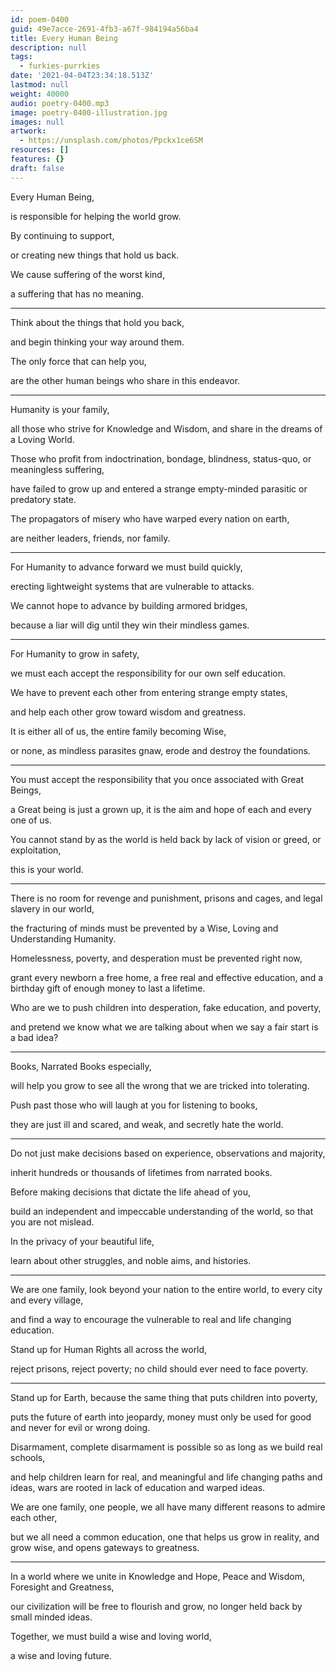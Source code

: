 ```yaml
---
id: poem-0400
guid: 49e7acce-2691-4fb3-a67f-984194a56ba4
title: Every Human Being
description: null
tags:
  - furkies-purrkies
date: '2021-04-04T23:34:18.513Z'
lastmod: null
weight: 40000
audio: poetry-0400.mp3
image: poetry-0400-illustration.jpg
images: null
artwork:
  - https://unsplash.com/photos/Ppckx1ce6SM
resources: []
features: {}
draft: false
---
```


Every Human Being,

is responsible for helping the world grow.

By continuing to support,

or creating new things that hold us back.

We cause suffering of the worst kind,

a suffering that has no meaning.

---

Think about the things that hold you back,

and begin thinking your way around them.

The only force that can help you,

are the other human beings who share in this endeavor.

---

Humanity is your family,

all those who strive for Knowledge and Wisdom, and share in the dreams of a Loving World.

Those who profit from indoctrination, bondage, blindness, status-quo, or meaningless suffering,

have failed to grow up and entered a strange empty-minded parasitic or predatory state.

The propagators of misery who have warped every nation on earth,

are neither leaders, friends, nor family.

---

For Humanity to advance forward we must build quickly,

erecting lightweight systems that are vulnerable to attacks.

We cannot hope to advance by building armored bridges,

because a liar will dig until they win their mindless games.

---

For Humanity to grow in safety,

we must each accept the responsibility for our own self education.

We have to prevent each other from entering strange empty states,

and help each other grow toward wisdom and greatness.

It is either all of us, the entire family becoming Wise,

or none, as mindless parasites gnaw, erode and destroy the foundations.

---

You must accept the responsibility that you once associated with Great Beings,

a Great being is just a grown up, it is the aim and hope of each and every one of us.

You cannot stand by as the world is held back by lack of vision or greed, or exploitation,

this is your world.

---

There is no room for revenge and punishment, prisons and cages, and legal slavery in our world,

the fracturing of minds must be prevented by a Wise, Loving and Understanding Humanity.

Homelessness, poverty, and desperation must be prevented right now,

grant every newborn a free home, a free real and effective education, and a birthday gift of enough money to last a lifetime.

Who are we to push children into desperation, fake education, and poverty,

and pretend we know what we are talking about when we say a fair start is a bad idea?

---

Books, Narrated Books especially,

will help you grow to see all the wrong that we are tricked into tolerating.

Push past those who will laugh at you for listening to books,

they are just ill and scared, and weak, and secretly hate the world.

---

Do not just make decisions based on experience, observations and majority,

inherit hundreds or thousands of lifetimes from narrated books.

Before making decisions that dictate the life ahead of you,

build an independent and impeccable understanding of the world, so that you are not mislead.

In the privacy of your beautiful life,

learn about other struggles, and noble aims, and histories.

---

We are one family, look beyond your nation to the entire world, to every city and every village,

and find a way to encourage the vulnerable to real and life changing education.

Stand up for Human Rights all across the world,

reject prisons, reject poverty; no child should ever need to face poverty.

---

Stand up for Earth, because the same thing that puts children into poverty,

puts the future of earth into jeopardy, money must only be used for good and never for evil or wrong doing.

Disarmament, complete disarmament is possible so as long as we build real schools,

and help children learn for real, and meaningful and life changing paths and ideas, wars are rooted in lack of education and warped ideas.

We are one family, one people, we all have many different reasons to admire each other,

but we all need a common education, one that helps us grow in reality, and grow wise, and opens gateways to greatness.

---

In a world where we unite in Knowledge and Hope, Peace and Wisdom, Foresight and Greatness,

our civilization will be free to flourish and grow, no longer held back by small minded ideas.

Together, we must build a wise and loving world,

a wise and loving future.
